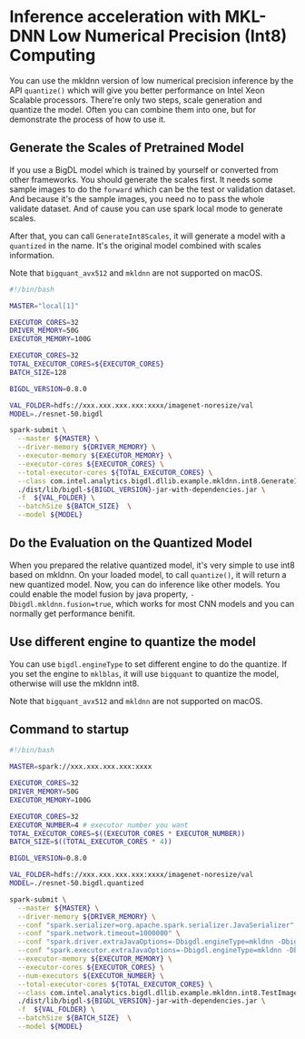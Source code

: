# Inference acceleration with MKL-DNN Low Numerical Precision (Int8) Computing

You can use the mkldnn version of low numerical precision inference by the
API `quantize()` which will give you better performance on Intel Xeon Scalable
processors. There're only two steps, scale generation and quantize the model.
Often you can combine them into one, but for demonstrate the process of how to
use it.

## Generate the Scales of Pretrained Model

If you use a BigDL model which is trained by yourself or converted from other
frameworks. You should generate the scales first. It needs some sample images
to do the `forward` which can be the test or validation dataset. And because
it's the sample images, you need no to pass the whole validate dataset. And of
cause you can use spark local mode to generate scales.

After that, you can call `GenerateInt8Scales`, it will generate a model with
a `quantized` in the name. It's the original model combined with scales information.

Note that `bigquant_avx512` and `mkldnn` are not supported on macOS.

```bash
#!/bin/bash

MASTER="local[1]"

EXECUTOR_CORES=32
DRIVER_MEMORY=50G
EXECUTOR_MEMORY=100G

EXECUTOR_CORES=32
TOTAL_EXECUTOR_CORES=${EXECUTOR_CORES}
BATCH_SIZE=128

BIGDL_VERSION=0.8.0

VAL_FOLDER=hdfs://xxx.xxx.xxx.xxx:xxxx/imagenet-noresize/val
MODEL=./resnet-50.bigdl

spark-submit \
  --master ${MASTER} \
  --driver-memory ${DRIVER_MEMORY} \
  --executor-memory ${EXECUTOR_MEMORY} \
  --executor-cores ${EXECUTOR_CORES} \
  --total-executor-cores ${TOTAL_EXECUTOR_CORES} \
  --class com.intel.analytics.bigdl.dllib.example.mkldnn.int8.GenerateInt8Scales \
  ./dist/lib/bigdl-${BIGDL_VERSION}-jar-with-dependencies.jar \
  -f  ${VAL_FOLDER} \
  --batchSize ${BATCH_SIZE}  \
  --model ${MODEL}
```

## Do the Evaluation on the Quantized Model

When you prepared the relative quantized model, it's very simple to use int8 based
on mkldnn. On your loaded model, to call `quantize()`, it will return a new
quantized model. Now, you can do inference like other models. You could enable the
model fusion by java property, `-Dbigdl.mkldnn.fusion=true`, which works for most
CNN models and you can normally get performance benifit.

## Use different engine to quantize the model

You can use `bigdl.engineType` to set different engine to do the quantize. If you
set the engine to `mklblas`, it will use `bigquant` to quantize the model, otherwise will use the mkldnn int8.

Note that `bigquant_avx512` and `mkldnn` are not supported on macOS.

## Command to startup

```bash
#!/bin/bash

MASTER=spark://xxx.xxx.xxx.xxx:xxxx

EXECUTOR_CORES=32
DRIVER_MEMORY=50G
EXECUTOR_MEMORY=100G

EXECUTOR_CORES=32
EXECUTOR_NUMBER=4 # executor number you want
TOTAL_EXECUTOR_CORES=$((EXECUTOR_CORES * EXECUTOR_NUMBER))
BATCH_SIZE=$((TOTAL_EXECUTOR_CORES * 4))

BIGDL_VERSION=0.8.0

VAL_FOLDER=hdfs://xxx.xxx.xxx.xxx:xxxx/imagenet-noresize/val
MODEL=./resnet-50.bigdl.quantized

spark-submit \
  --master ${MASTER} \
  --driver-memory ${DRIVER_MEMORY} \
  --conf "spark.serializer=org.apache.spark.serializer.JavaSerializer" \
  --conf "spark.network.timeout=1000000" \
  --conf "spark.driver.extraJavaOptions=-Dbigdl.engineType=mkldnn -Dbigdl.mkldnn.fusion=true" \
  --conf "spark.executor.extraJavaOptions=-Dbigdl.engineType=mkldnn -Dbigdl.mkldnn.fusion=true" \
  --executor-memory ${EXECUTOR_MEMORY} \
  --executor-cores ${EXECUTOR_CORES} \
  --num-executors ${EXECUTOR_NUMBER} \
  --total-executor-cores ${TOTAL_EXECUTOR_CORES} \
  --class com.intel.analytics.bigdl.dllib.example.mkldnn.int8.TestImageNet \
  ./dist/lib/bigdl-${BIGDL_VERSION}-jar-with-dependencies.jar \
  -f  ${VAL_FOLDER} \
  --batchSize ${BATCH_SIZE}  \
  --model ${MODEL}
```

